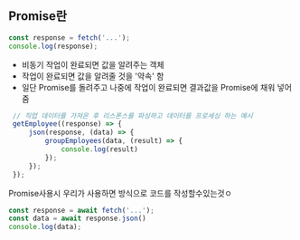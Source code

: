 ## Promise란
```js
const response = fetch('...');
console.log(response);
```
- 비동기 작업이 완료되면 값을 알려주는 객체
- 작업이 완료되면 값을 알려줄 것을 '약속' 함
- 일단 Promise를 돌려주고 나중에 작업이 완료되면 결과값을 Promise에 채워 넣어줌
```js
 // 직업 데이터를 가져온 후 리스폰스를 파싱하고 데이터를 프로세싱 하는 예시
 getEmployee((response) => {
	 json(response, (data) => {
		 groupEmployees(data, (result) => {
			 console.log(result)
		 });
	 });
 });
```
Promise사용시
우리가 사용하면 방식으로 코드를 작성할수있는것ㅇ
```js
const response = await fetch('...');
const data = await response.json()
console.log(data);
```